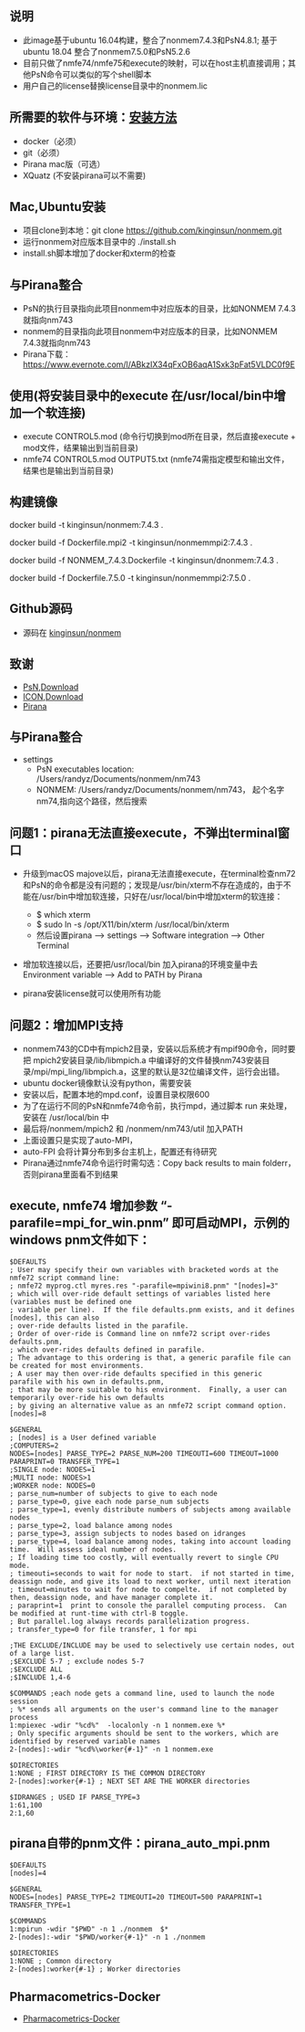 ## 说明
* 此image基于ubuntu 16.04构建，整合了nonmem7.4.3和PsN4.8.1; 基于ubuntu 18.04 整合了nonmem7.5.0和PsN5.2.6
* 目前只做了nmfe74/nmfe75和execute的映射，可以在host主机直接调用；其他PsN命令可以类似的写个shell脚本
* 用户自己的license替换license目录中的nonmem.lic

## 所需要的软件与环境：[安装方法](https://github.com/kinginsun/nonmem/blob/master/how%20to%20install%20nonmem.pptx)
+ docker（必须）
+ git（必须）
+ Pirana mac版（可选）
+ XQuatz (不安装pirana可以不需要)


## Mac,Ubuntu安装
+ 项目clone到本地：git clone https://github.com/kinginsun/nonmem.git
+ 运行nonmem对应版本目录中的 ./install.sh
+ install.sh脚本增加了docker和xterm的检查


## 与Pirana整合
* PsN的执行目录指向此项目nonmem中对应版本的目录，比如NONMEM 7.4.3就指向nm743
* nonmem的目录指向此项目nonmem中对应版本的目录，比如NONMEM 7.4.3就指向nm743
* Pirana下载：https://www.evernote.com/l/ABkzIX34qFxOB6aqA1Sxk3pFat5VLDC0f9E

## 使用(将安装目录中的execute 在/usr/local/bin中增加一个软连接)
- execute CONTROL5.mod (命令行切换到mod所在目录，然后直接execute + mod文件，结果输出到当前目录)
- nmfe74 CONTROL5.mod OUTPUT5.txt (nmfe74需指定模型和输出文件，结果也是输出到当前目录)

## 构建镜像
docker build -t kinginsun/nonmem:7.4.3 .

docker build -f Dockerfile.mpi2 -t kinginsun/nonmemmpi2:7.4.3 .

docker build -f NONMEM_7.4.3.Dockerfile -t kinginsun/dnonmem:7.4.3 .

docker build -f Dockerfile.7.5.0 -t kinginsun/nonmemmpi2:7.5.0 .

## Github源码
- 源码在 [kinginsun/nonmem](https://github.com/kinginsun/nonmem) 

## 致谢
- [PsN](https://uupharmacometrics.github.io/PsN/docs.html),[Download](https://uupharmacometrics.github.io/PsN/download.html)
- [ICON](https://www.iconplc.com/innovation/nonmem/),[Download](https://nonmem.iconplc.com/)
- [Pirana](http://lp.certara.com/WFDownloadPirana.html)

## 与Pirana整合
* settings
  - PsN executables location: /Users/randyz/Documents/nonmem/nm743
  - NONMEM: /Users/randyz/Documents/nonmem/nm743， 起个名字nm74,指向这个路径，然后搜索

## 问题1：pirana无法直接execute，不弹出terminal窗口

 - 升级到macOS majove以后，pirana无法直接execute，在terminal检查nm72和PsN的命令都是没有问题的；发现是/usr/bin/xterm不存在造成的，由于不能在/usr/bin中增加软连接，只好在/usr/local/bin中增加xterm的软连接：
    - $ which xterm
    - $  sudo ln -s /opt/X11/bin/xterm /usr/local/bin/xterm
    - 然后设置pirana —> settings —> Software integration —> Other Terminal

- 增加软连接以后，还要把/usr/local/bin 加入pirana的环境变量中去Environment variable --> Add to PATH by Pirana
- pirana安装license就可以使用所有功能

## 问题2：增加MPI支持
 - nonmem743的CD中有mpich2目录，安装以后系统才有mpif90命令，同时要把 mpich2安装目录/lib/libmpich.a 中编译好的文件替换nm743安装目录/mpi/mpi_ling/libmpich.a，这里的默认是32位编译文件，运行会出错。
 - ubuntu docker镜像默认没有python，需要安装
 - 安装以后，配置本地的mpd.conf，设置目录权限600
 - 为了在运行不同的PsN和nmfe74命令前，执行mpd，通过脚本 run 来处理，安装在 /usr/local/bin 中
 - 最后将/nonmem/mpich2 和 /nonmem/nm743/util 加入PATH
 - 上面设置只是实现了auto-MPI，
 - auto-FPI 会将计算分布到多台主机上，配置还有待研究
 - Pirana通过nmfe74命令运行时需勾选：Copy back results to main folderr，否则pirana里面看不到结果

## execute, nmfe74 增加参数 “-parafile=mpi_for_win.pnm” 即可启动MPI，示例的windows pnm文件如下：
```
$DEFAULTS
; User may specify their own variables with bracketed words at the nmfe72 script command line:
; nmfe72 myprog.ctl myres.res "-parafile=mpiwini8.pnm" "[nodes]=3"
; which will over-ride default settings of variables listed here (variables must be defined one 
; variable per line).  If the file defaults.pnm exists, and it defines [nodes], this can also 
; over-ride defaults listed in the parafile.
; Order of over-ride is Command line on nmfe72 script over-rides defaults.pnm, 
; which over-rides defaults defined in parafile.
; The advantage to this ordering is that, a generic parafile file can be created for most environments.
; A user may then over-ride defaults specified in this generic parafile with his own in defaults.pnm, 
; that may be more suitable to his environment.  Finally, a user can temporarily over-ride his own defaults
; by giving an alternative value as an nmfe72 script command option.
[nodes]=8

$GENERAL
; [nodes] is a User defined variable
;COMPUTERS=2
NODES=[nodes] PARSE_TYPE=2 PARSE_NUM=200 TIMEOUTI=600 TIMEOUT=1000 PARAPRINT=0 TRANSFER_TYPE=1
;SINGLE node: NODES=1
;MULTI node: NODES>1
;WORKER node: NODES=0
; parse_num=number of subjects to give to each node
; parse_type=0, give each node parse_num subjects
; parse_type=1, evenly distribute numbers of subjects among available nodes
; parse_type=2, load balance among nodes
; parse_type=3, assign subjects to nodes based on idranges
; parse_type=4, load balance among nodes, taking into account loading time.  Will assess ideal number of nodes.
; If loading time too costly, will eventually revert to single CPU mode.
; timeouti=seconds to wait for node to start.  if not started in time, deassign node, and give its load to next worker, until next iteration
; timeout=minutes to wait for node to compelte.  if not completed by then, deassign node, and have manager complete it.
; paraprint=1  print to console the parallel computing process.  Can be modified at runt-time with ctrl-B toggle.
; But parallel.log always records parallelization progress.
; transfer_type=0 for file transfer, 1 for mpi

;THE EXCLUDE/INCLUDE may be used to selectively use certain nodes, out of a large list.
;$EXCLUDE 5-7 ; exclude nodes 5-7
;$EXCLUDE ALL 
;$INCLUDE 1,4-6

$COMMANDS ;each node gets a command line, used to launch the node session
; %* sends all arguments on the user's command line to the manager process
1:mpiexec -wdir "%cd%"  -localonly -n 1 nonmem.exe %*
; Only specific arguments should be sent to the workers, which are identified by reserved variable names
2-[nodes]:-wdir "%cd%\worker{#-1}" -n 1 nonmem.exe

$DIRECTORIES
1:NONE ; FIRST DIRECTORY IS THE COMMON DIRECTORY
2-[nodes]:worker{#-1} ; NEXT SET ARE THE WORKER directories

$IDRANGES ; USED IF PARSE_TYPE=3
1:61,100
2:1,60
```

## pirana自带的pnm文件：pirana_auto_mpi.pnm
```
$DEFAULTS
[nodes]=4

$GENERAL
NODES=[nodes] PARSE_TYPE=2 TIMEOUTI=20 TIMEOUT=500 PARAPRINT=1 TRANSFER_TYPE=1

$COMMANDS
1:mpirun -wdir "$PWD" -n 1 ./nonmem  $*
2-[nodes]:-wdir "$PWD/worker{#-1}" -n 1 ./nonmem

$DIRECTORIES
1:NONE ; Common directory
2-[nodes]:worker{#-1} ; Worker directories
```

## Pharmacometrics-Docker
 - [Pharmacometrics-Docker](https://github.com/billdenney/Pharmacometrics-Docker)
